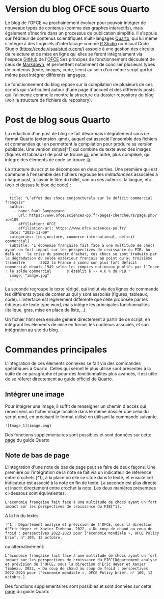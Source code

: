 
# Version du blog OFCE sous Quarto

Le blog de l'OFCE va prochainement évoluer pour pouvoir intégrer de nouveaux types de contenus (comme des graphes interactifs), mais également s'inscrire dans un processus de publication simplifié.
Il s'appuie sur l'éditeur de contenus scientifiques multi-langages [Quarto](https://quarto.org/), qui lui même s'intègre à des Logiciels d'interfacage comme [R Studio](https://posit.co/download/rstudio-desktop/) ou Visual Code Studio (https://code.visualstudio.com/) associé à une gestion des circuits de relecture et de mise en ligne qui elles se feront intégralement via  l'espace [GitHub](https://github.com/OFCE) de l'[OFCE](https://www.ofce.sciences-po.fr/)
Ses principes de fonctionnement découlent de ceux de [Markdown](https://www.markdownguide.org/), et permettent notamment de concilier plusieurs types de contenus (texte, images, code, liens) au sein d'un même script qui lui-même peut intégrer  différents langages.

Le fonctionnement du blog repose sur la compilation de plusieurs de ces scripts qui s'articulent autour d'une page d'accueil et des différents posts qui l'alimente comme le montre la structure du dossier repository du blog (voir la structure de fichiers du repository). 

# Post de blog sous Quarto 
La rédaction d'un post de blog se fait désormais intégralement sous ce format Quarto (extension .qmd), auquel est associé l'ensemble des fichiers et commandes qui en permettent la compilation pour produire sa version publiable.
Une version *simple*[^1] qui combine du texte avec des images (figures et tableaux) de post se trouve [ici](https://github.com/OFCE/Blog-OFCE-Beta/blob/main/posts/post_test/index.qmd), une autre, plus complexe, qui intègre des élements de code se trouve [là](https://github.com/OFCE/Blog-OFCE-Beta/blob/main/posts/post_test_2/post.qmd). 

La structure du script se décompose en deux parties. 
Une première qui est commune à l'ensemble des fichiers regroupe les *métadonnées* associées à chaque post, à savoir le titre du billet, son ou ses auteur.s, la langue, etc... (voir ci dessus le bloc de code) : 
  
```
  ---
  title: "L’effet des chocs conjoncturels sur le déficit commercial français"
  author:
    - name: Raul Sampognaro
      url: https://www.ofce.sciences-po.fr/pages-chercheurs/page.php?id=109
      affiliation: OFCE 
      affiliation-url: https://www.ofce.sciences-po.fr/
  date: "2022-11-09"
  categories: [conjoncture, commerce international, déficit commercial]
  subtitle: "L'économie française fait face à une multitude de chocs ayant un fort impact sur les perspectives de croissance du PIB. Au-delà de   la crise du pouvoir d'achat, ces chocs se sont traduits par la dégradation du solde extérieur français au point qu'au troisième trimestre       2022 la France a connu son plus fort déficit commercial depuis 1949 selon les comptes nationaux publiés par l'Insee : le solde commercial       s'établit à -- 4,6 % du PIB."
  image: "image.jpg"
  ---
``` 

La seconde regroupe le texte rédigé, qui inclut via des lignes de commande les différents types de contenus qui y sont associés (figures, tableaux, code). 
L'interface est légerement différente que celle proposée par les éditeurs de texte type word, mais intègre les principales fonctionnalités (italique, gras, mise en place de liste,...). 

Un fichier html sera ensuite généré directement à partir de ce script, en intégrant les élements de mise en forme, les contenus associés, et son intégration au site du blog. 

# Commandes principales

L'intégration de ces élements connexes se fait via des commandes spécifiques à Quarto. Celles qui seront le plus utilisé sont présentés à la suite de ce paragraphe et pour des fonctionnalités plus avancés, il est utile de se réferer directement au [guide officiel](https://quarto.org/docs/guide/) de Quarto.



## Intégrer une image
Pour intégrer une image, il suffit de renseigner un chemin d'accès qui renvoi vers un ficher image localisé dans le même dossier que celui du script qmd, en précisant le format utilisé en utilisant la commande suivante. 
```
![Image_1](image.png)
```

Des fonctions supplémentaires sont possibles et sont données sur cette [page](https://quarto.org/docs/authoring/figures.html) du guide Quarto


## Note de bas de page
L'intégration d'une note de bas de page peut se faire de deux façons. Une première où l'intégration de la note se fait via un indicateur de reference entre crochets [^1], à la place où elle se situe dans le texte, et ensuite cet indicateur est associé à la note en fin de texte. 
La seconde est plus directe et inscrit directement entre crochet la note. 
Les deux manières présentées ci-dessous sont équivalentes. 
```
L'économie française fait face à une multitude de chocs ayant un fort impact sur les perspectives de croissance du PIB[^1].
```

A la fin du texte:
```
[^1]: Département analyse et prévision de l'OFCE, sous la direction d'Éric Heyer et Xavier Timbeau, 2022, « Du coup de chaud au coup de froid : perspectives 2022-2023 pour l'économie mondiale », OFCE Policy brief, n° 109, 12 octobre.
```

ou alternativement:
```
L'économie française fait face à une multitude de chocs ayant un fort impact sur les perspectives de croissance du PIB^[Département analyse et prévision de l'OFCE, sous la direction d'Éric Heyer et Xavier Timbeau, 2022, « Du coup de chaud au coup de froid : perspectives 2022-2023 pour l'économie mondiale », OFCE Policy brief, n° 109, 12 octobre.].

```

Des fonctions supplémentaires sont possibles et sont données sur cette [page](https://quarto.org/docs/authoring/figures.html) du guide Quarto
